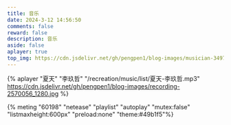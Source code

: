 ```yaml
---
title: 音乐
date: 2024-3-12 14:56:50
comments: false
reward: false
description: 音乐
aside: false
aplayer: true
top_img: https://cdn.jsdelivr.net/gh/pengpen1/blog-images/musician-349790_1280.jpg
---
```

{% aplayer "夏天" "李玖哲" "/recreation/music/list/夏天-李玖哲.mp3" https://cdn.jsdelivr.net/gh/pengpen1/blog-images/recording-2570056_1280.jpg %}

{% meting "60198" "netease" "playlist" "autoplay" "mutex:false" "listmaxheight:600px" "preload:none" "theme:#49b1f5"%}